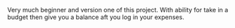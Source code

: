 Very much beginner and version one of this project. With ability for take in a budget then give you a balance aft you log in your expenses.
